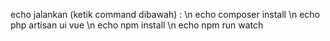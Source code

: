 echo jalankan (ketik command dibawah) : 
\n echo composer install
\n echo php artisan ui vue
\n echo npm install
\n echo npm run watch